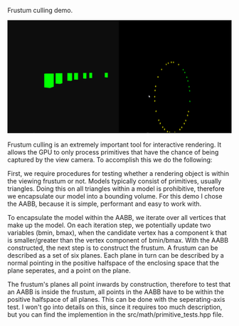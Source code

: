 Frustum culling demo.

![frustum-culling](https://github.com/abkour/moonlight/blob/main/src/demos/01_frustum_culling/frustum_culling.gif)

Frustum culling is an extremely important tool for interactive rendering. It allows the GPU to only process 
primitives that have the chance of being captured by the view camera. To accomplish this we do the following:

First, we require procedures for testing whether a rendering object is within the viewing frustum or not.
Models typically consist of primitives, usually triangles. Doing this on all triangles within a model
is prohibitive, therefore we encapsulate our model into a bounding volume. For this demo I chose the AABB,
because it is simple, performant and easy to work with.

To encapsulate the model within the AABB, we iterate over all vertices that make up the model. 
On each iteration step, we potentially update two variables (bmin, bmax), when the candidate vertex has 
a component k that is smaller/greater than the vertex component of bmin/bmax.
With the AABB constructed, the next step is to construct the frustum. A frustum can be described as a
set of six planes. Each plane in turn can be described by a normal pointing in the positive halfspace 
of the enclosing space that the plane seperates, and a point on the plane.

The frustum's planes all point inwards by construction, therefore to test that an AABB is inside the frustum,
all points in the AABB have to be within the positive halfspace of all planes. This can be done with the 
seperating-axis test. I won't go into details on this, since it requires too much description, but you can find 
the implemention in the src/math/primitive_tests.hpp file.
